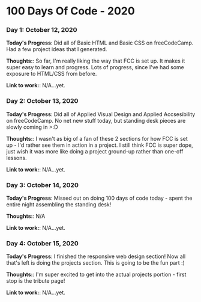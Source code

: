 # 100 Days Of Code - 2020

### Day 1: October 12, 2020

**Today's Progress**: Did all of Basic HTML and Basic CSS on freeCodeCamp. Had a few project ideas that I generated.

**Thoughts:**: So far, I'm really liking the way that FCC is set up. It makes it super easy to learn and progress. Lots of progress, since I've had some exposure to HTML/CSS from before.

**Link to work:**: N/A...yet.

### Day 2: October 13, 2020

**Today's Progress**: Did all of Applied Visual Design and Applied Accsesibility on freeCodeCamp. No net new stuff today, but standing desk pieces are slowly coming in >:D

**Thoughts:**: I wasn't as big of a fan of these 2 sections for how FCC is set up - I'd rather see them in action in a project. I still think FCC is super dope, just wish it was more like doing a project ground-up rather than one-off lessons.

**Link to work:**: N/A...yet.

### Day 3: October 14, 2020

**Today's Progress**: Missed out on doing 100 days of code today - spent the entire night assembling the standing desk!

**Thoughts:**: N/A

**Link to work:**: N/A...yet.

### Day 4: October 15, 2020

**Today's Progress**: I finished the responsive web design section! Now all that's left is doing the projects section. This is going to be the fun part :)

**Thoughts:**: I'm super excited to get into the actual projects portion - first stop is the tribute page!

**Link to work:**: N/A...yet.